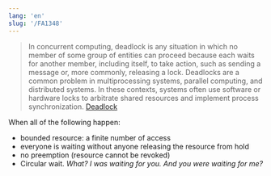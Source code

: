 ```yaml
---
lang: 'en'
slug: '/FA1348'
---
```


> In concurrent computing, deadlock is any situation in which no member of some group of entities can proceed because each waits for another member, including itself, to take action, such as sending a message or, more commonly, releasing a lock. Deadlocks are a common problem in multiprocessing systems, parallel computing, and distributed systems. In these contexts, systems often use software or hardware locks to arbitrate shared resources and implement process synchronization. [Deadlock](https://en.wikipedia.org/wiki/Deadlock)

When all of the following happen:

- bounded resource: a finite number of access
- everyone is waiting without anyone releasing the resource from hold
- no preemption (resource cannot be revoked)
- Circular wait. _What? I was waiting for you. And you were waiting for me?_

<head>
  <html lang="en-US"/>
</head>

